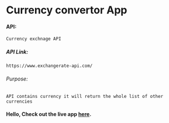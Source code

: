 # Currency convertor App

#### API:
    Currency exchnage API

##### API Link:
    https://www.exchangerate-api.com/

###### Purpose:
    API contains currency it will return the whole list of other currencies

#### Hello, Check out the live app [here](https://priyanka23-brs.github.io/Exhange-rate-API/).
